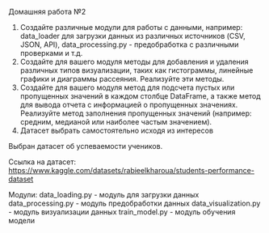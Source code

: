 Домашняя работа №2

1. Создайте различные модули для работы с данными, например: data_loader для загрузки данных из различных источников (CSV, JSON, API), data_processing.py - предобработка с различными проверками и т.д.
2. Создайте для вашего модуля методы для добавления и удаления различных типов визуализации, таких как гистограммы, линейные графики и диаграммы рассеяния. Реализуйте эти методы. 
3. Создайте для вашего модуля метод для подсчета пустых или пропущенных значений в каждом столбце DataFrame, а также метод для вывода отчета с информацией о пропущенных значениях. Реализуйте метод заполнения пропущенных значений (например: средним, медианой или наиболее частым значением).
4. Датасет выбрать самостоятельно исходя из интересов

Выбран датасет об успеваемости учеников.

Ссылка на датасет:
https://www.kaggle.com/datasets/rabieelkharoua/students-performance-dataset

Модули:
data_loading.py - модуль для загрузки данных
data_processing.py - модуль предобработки данных
data_visualization.py - модуль визуализации данных
train_model.py - модуль обучения модели
